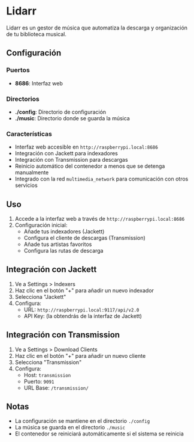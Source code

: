 # Lidarr

Lidarr es un gestor de música que automatiza la descarga y organización de tu biblioteca musical.

## Configuración

### Puertos
- **8686**: Interfaz web

### Directorios
- **./config**: Directorio de configuración
- **./music**: Directorio donde se guarda la música

### Características
- Interfaz web accesible en `http://raspberrypi.local:8686`
- Integración con Jackett para indexadores
- Integración con Transmission para descargas
- Reinicio automático del contenedor a menos que se detenga manualmente
- Integrado con la red `multimedia_network` para comunicación con otros servicios

## Uso

1. Accede a la interfaz web a través de `http://raspberrypi.local:8686`
2. Configuración inicial:
   - Añade tus indexadores (Jackett)
   - Configura el cliente de descargas (Transmission)
   - Añade tus artistas favoritos
   - Configura las rutas de descarga

## Integración con Jackett
1. Ve a Settings > Indexers
2. Haz clic en el botón "+" para añadir un nuevo indexador
3. Selecciona "Jackett"
4. Configura:
   - URL: `http://raspberrypi.local:9117/api/v2.0`
   - API Key: (la obtendrás de la interfaz de Jackett)

## Integración con Transmission
1. Ve a Settings > Download Clients
2. Haz clic en el botón "+" para añadir un nuevo cliente
3. Selecciona "Transmission"
4. Configura:
   - Host: `transmission`
   - Puerto: `9091`
   - URL Base: `/transmission/`

## Notas
- La configuración se mantiene en el directorio `./config`
- La música se guarda en el directorio `./music`
- El contenedor se reiniciará automáticamente si el sistema se reinicia 